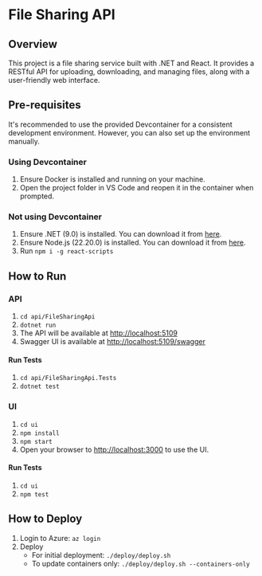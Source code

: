 # File Sharing API

## Overview
This project is a file sharing service built with .NET and React. It provides a RESTful API for uploading, downloading, and managing files, along with a user-friendly web interface.

## Pre-requisites

It's recommended to use the provided Devcontainer for a consistent development environment. However, you can also set up the environment manually.

### Using Devcontainer
1. Ensure Docker is installed and running on your machine.
1. Open the project folder in VS Code and reopen it in the container when prompted.

### Not using Devcontainer
1. Ensure .NET (9.0) is installed. You can download it from [here](https://dotnet.microsoft.com/en-us/download/dotnet/9.0).
2. Ensure Node.js (22.20.0) is installed. You can download it from [here](https://nodejs.org/en/download/).
3. Run `npm i -g react-scripts`

## How to Run

### API

1. `cd api/FileSharingApi`
1. `dotnet run`
1. The API will be available at [http://localhost:5109](http://localhost:5109)
1. Swagger UI is available at [http://localhost:5109/swagger](http://localhost:5109/swagger)

#### Run Tests
1. `cd api/FileSharingApi.Tests`
1. `dotnet test`

### UI

1. `cd ui`
1. `npm install`
1. `npm start`
1. Open your browser to [http://localhost:3000](http://localhost:3000) to use the UI.

#### Run Tests
1. `cd ui`
1. `npm test`

## How to Deploy

1. Login to Azure: `az login`
1. Deploy
    - For initial deployment: `./deploy/deploy.sh`
    - To update containers only: `./deploy/deploy.sh --containers-only`